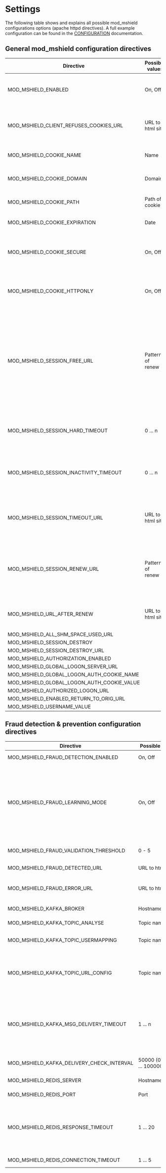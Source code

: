 # Settings

The following table shows and explains all possible mod_mshield configurations options (apache httpd directives).
A full example configuration can be found in the [CONFIGURATION](CONFIGURATION.md) documentation.

## General mod_mshield configuration directives
Directive | Possible values | Default value | Description
--|--|--|--
MOD_MSHIELD_ENABLED | On, Off | On | Enable or disable mod_mshield per VirtualHost.
MOD_MSHIELD_CLIENT_REFUSES_COOKIES_URL | URL to html site | None | Configure error URL, if browser denies Set-Cookie headers.
MOD_MSHIELD_COOKIE_NAME | Name | MOD_MSHIELD | Name of the cookie sent to the client
MOD_MSHIELD_COOKIE_DOMAIN | Domain | None | The domain which should be set inside the cookie.
MOD_MSHIELD_COOKIE_PATH | Path of cookie | / | Set the path inside the cookie.
MOD_MSHIELD_COOKIE_EXPIRATION | Date | None | Set the cookie expiration date.
MOD_MSHIELD_COOKIE_SECURE | On, Off | Off | Set the "secure" flag on the cookie which we hand over to the user
MOD_MSHIELD_COOKIE_HTTPONLY | On, Off | Off | Set the "httponly" flag on the cookie which we hand over to the user
MOD_MSHIELD_SESSION_FREE_URL | Pattern of renew | None | RegEx which matches free URLs. "Free URLs" are URLs on which mod_mshield shouldn't enforce user authentication. Usually this is meant for static content like "/js", "/images" and so on.
MOD_MSHIELD_SESSION_HARD_TIMEOUT | 0 ... n | 3600 | Configure max session time of mod_mshield (elapsed time).
MOD_MSHIELD_SESSION_INACTIVITY_TIMEOUT | 0 ... n | 900 | Configure inactivity timeout. This timeout must be below the session hard timeout.
MOD_MSHIELD_SESSION_TIMEOUT_URL | URL to html site | None | Where to redirect the client if the session timed out (hard or inactivity timeout).
MOD_MSHIELD_SESSION_RENEW_URL | Pattern of renew | '^/renew' | RegEx for which mod_mshield will create a new session, independent of what the client sent previously.
MOD_MSHIELD_URL_AFTER_RENEW | URL to html site | '/' | Where to redirect if the client has renewed the session
MOD_MSHIELD_ALL_SHM_SPACE_USED_URL |  |  |
MOD_MSHIELD_SESSION_DESTROY |  |  |
MOD_MSHIELD_SESSION_DESTROY_URL |  |  |
MOD_MSHIELD_AUTHORIZATION_ENABLED |  |  |
MOD_MSHIELD_GLOBAL_LOGON_SERVER_URL |  |  |
MOD_MSHIELD_GLOBAL_LOGON_AUTH_COOKIE_NAME |  |  |
MOD_MSHIELD_GLOBAL_LOGON_AUTH_COOKIE_VALUE |  |  |
MOD_MSHIELD_AUTHORIZED_LOGON_URL |  |  |
MOD_MSHIELD_ENABLED_RETURN_TO_ORIG_URL |  |  |
MOD_MSHIELD_USERNAME_VALUE |  |  |

## Fraud detection & prevention configuration directives
Directive | Possible values | Default value | Description
--|--|--|--
MOD_MSHIELD_FRAUD_DETECTION_ENABLED | On, Off | Off | Enable or disable the fraud detection & prevention module part.
MOD_MSHIELD_FRAUD_LEARNING_MODE | On, Off | Off | Enable of disable the learning mode from the fraud detection & prevention module part. If enabled request information will only be extracted to the Kafka middleware but no session rating will be done by the engine. The request itself won't be blocked by the module and will be directly forwarded to the webapplication after the request information extraction succeeded. This mode is meant to be used during the user behaviour learning phase.
MOD_MSHIELD_FRAUD_VALIDATION_THRESHOLD | 0 - 5 | 3 | URL risk level rating threshold. Every URL risk level below this threshold won't be rated from the Engine.
MOD_MSHIELD_FRAUD_DETECTED_URL | URL to html site | /error/fraud_detected.html | Where to redirect the client if a fraud was detected.
MOD_MSHIELD_FRAUD_ERROR_URL | URL to html site | /error/fraud_error.html | Where to redirect the client if a error occurred during the rating process which caused that the session couldn't be rated properly.
MOD_MSHIELD_KAFKA_BROKER | Hostname/IP:Port | 127.0.0.1:9092 | Hostname / IP address and port of the Kafka broker.
MOD_MSHIELD_KAFKA_TOPIC_ANALYSE | Topic name | MarkovClicks | Kafka topic name for the topic to which all click entries are sent.
MOD_MSHIELD_KAFKA_TOPIC_USERMAPPING | Topic name | MarkovLogins | Kafka topic name for the topic to which the User <-> Session UUID mapping is sent.
MOD_MSHIELD_KAFKA_TOPIC_URL_CONFIG | Topic name | MarkovUrlConfigs | Kafka topic name for the topic from which the URL configurations are received. This functionallity is corrently not fully implemented. Till the implementation of this feature, use the URL configuration via apache configuration file.
MOD_MSHIELD_KAFKA_MSG_DELIVERY_TIMEOUT | 1 ... n | 3 | Timeout for the Kafka message delivery check (**in seconds**). Do not set this value too small because then many requests will be dropped and redirected to "MOD_MSHIELD_FRAUD_ERROR_URL". A too big value lets the user wait too long in case there is something wrong with the Kafka setup.
MOD_MSHIELD_KAFKA_DELIVERY_CHECK_INTERVAL | 50000 (0.05ms) ... 1000000 | 100000 (= 0.1 ms) | Time to sleep between kafka produce delivery report polls (**in nanoseconds**).
MOD_MSHIELD_REDIS_SERVER | Hostname/IP | 127.0.0.1 | Hostname / IP address of the Redis server.
MOD_MSHIELD_REDIS_PORT | Port | 6379 | The port on which the Redis server is listening.
MOD_MSHIELD_REDIS_RESPONSE_TIMEOUT | 1 ... 20 | 3 | How long to wait for request analyse result (**in seconds**). A too small value causes the request to be dropped before the session rating was received from the Engine. A too big value lets the user wait too long in case there is something wrong with the Redis setup or session rating.
MOD_MSHIELD_REDIS_CONNECTION_TIMEOUT | 1 ... 5 | 3 | Redis connection timeout (**in seconds**).

